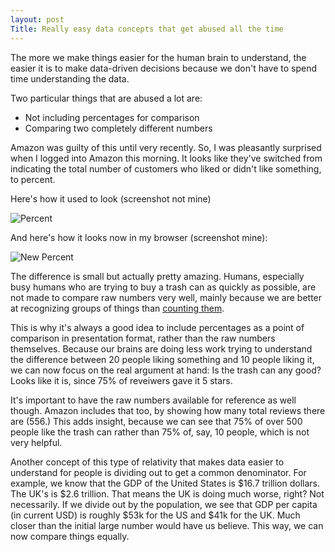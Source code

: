 ```yaml
---
layout: post
Title: Really easy data concepts that get abused all the time
---
```


The more we make things easier for the human brain to understand, the easier it is to make data-driven decisions because we don't have to spend time understanding the data. 

Two particular things that are abused a lot are:

+ Not including percentages for comparison
+ Comparing two completely different numbers

Amazon was guilty of this until very recently. So, I was pleasantly surprised when I logged into Amazon this morning. It looks like they've switched from indicating the total number of customers who liked or didn't like something, to percent. 

Here's how it used to look (screenshot not mine)

![Percent](http://netdna.webdesignerdepot.com/uploads/amazon//compare-reviews.jpg)

And here's how it looks now in my browser (screenshot mine):

![New Percent](https://raw.githubusercontent.com/veekaybee/veekaybee.github.io/master/images/amazon.png)

The difference is small but actually pretty amazing. Humans, especially busy humans who are trying to buy a trash can as quickly as possible,  are not made to compare raw numbers very well, mainly because we are better at recognizing groups of things than [counting them](http://www.quora.com/Why-is-human-brain-bad-at-raw-arithmetic-involving-large-numbers-even-though-its-good-at-tasks-such-as-object-recognition). 

This is why it's always a good idea to include percentages as a point of comparison in presentation format, rather than the raw numbers themselves. Because our brains are doing less work trying to understand the difference between 20 people liking something and 10 people liking it, we can now focus on the real argument at hand: Is the trash can any good? Looks like it is, since 75% of reveiwers gave it 5 stars. 

It's important to have the raw numbers available for reference as well though. Amazon includes that too, by showing how many total reviews there are (556.) This adds insight, because we can see that 75% of over 500 people like the trash can rather than 75% of, say, 10 people, which is not very helpful. 

Another concept of this type of relativity that makes data easier to understand for people is dividing out to get a common denominator. For example, we know that the GDP of the United States is $16.7 trillion dollars. The UK's is $2.6 trillion. That means the UK is doing much worse, right? Not necessarily. If we divide out by the population, we see that GDP per capita (in current USD) is roughly $53k for the US and $41k for the UK. Much closer than the initial large number would have us believe. This way, we can now compare things equally. 

